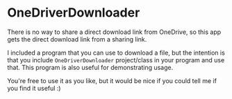 # OneDriverDownloader

There is no way to share a direct download link from OneDrive,
so this app gets the direct download link from a sharing link.

I included a program that you can use to download a file,
but the intention is that you include `OneDriverDownloader` project/class in your program and use that.
This program is also useful for demonstrating usage.

You're free to use it as you like,
but it would be nice if you could tell me if you find it useful :)
